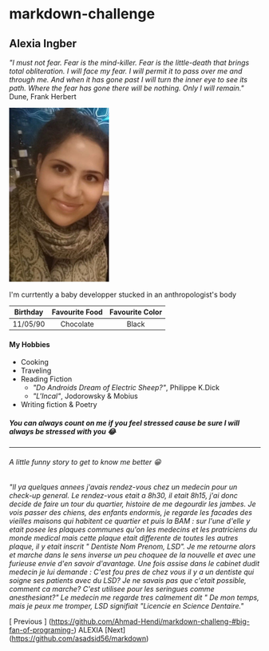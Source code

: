 # markdown-challenge

## Alexia Ingber 

*"I must not fear.
Fear is the mind-killer.
Fear is the little-death that brings total obliteration.
I will face my fear.
I will permit it to pass over me and through me.
And when it has gone past I will turn the inner eye to see its path.
Where the fear has gone there will be nothing. Only I will remain."* Dune, Frank Herbert

 <img src="pic2.jpg" width="200">
 
 I'm currtently a baby developper stucked in an anthropologist's body
 
 
 
 
|  Birthday   |  Favourite Food   |  Favourite Color   |
| :------------: | :-------------:  | :--------------------:|
| 11/05/90     | Chocolate        | Black               |

 
 #### My Hobbies
 * Cooking 
 * Traveling 
 * Reading Fiction 
     * *"Do Androids Dream of Electric Sheep?"*, Philippe K.Dick
     * *"L'Incal"*, Jodorowsky & Mobius
 * Writing fiction & Poetry
 
    
##### You can always count on me if you feel stressed cause be sure I will always be stressed with you :joy:

---

###### A little funny story to get to know me better :grin:
*"Il ya quelques annees j'avais rendez-vous chez un medecin pour un check-up general. Le rendez-vous etait a 8h30, il etait 8h15, j'ai donc decide de faire un tour du quartier, histoire de me degourdir les jambes. Je vois passer des chiens, des enfants endormis, je regarde les facades des vieilles maisons qui habitent ce quartier et puis la BAM : sur l'une d'elle y etait posee les plaques communes qu'on les medecins et les pratriciens du monde medical mais cette plaque etait differente de toutes les autres plaque, il y etait inscrit " Dentiste Nom Prenom, LSD". Je me retourne alors et marche dans le sens inverse un peu choquee de la nouvelle et avec une furieuse envie d'en savoir d'avantage. Une fois assise dans le cabinet dudit medecin je lui demande : C'est fou pres de chez vous il y a un dentiste qui soigne ses patients avec du LSD? Je ne savais pas que c'etait possible, comment ca marche? C'est utilisee pour les seringues comme anesthesiant?" Le medecin me regarde tres calmement dit " De mon temps, mais je peux me tromper, LSD signifiait "Licencie en Science Dentaire."*
 
[ Previous ] (https://github.com/Ahmad-Hendi/markdown-challeng-#big-fan-of-programing-) ALEXIA [Next] (https://github.com/asadsid56/markdown)
 
